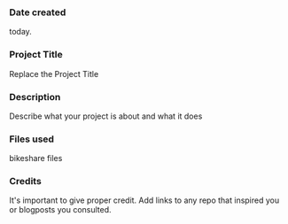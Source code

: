 ### Date created
today.

### Project Title
Replace the Project Title

### Description
Describe what your project is about and what it does

### Files used
bikeshare files

### Credits
It's important to give proper credit. Add links to any repo that inspired you or blogposts you consulted.

